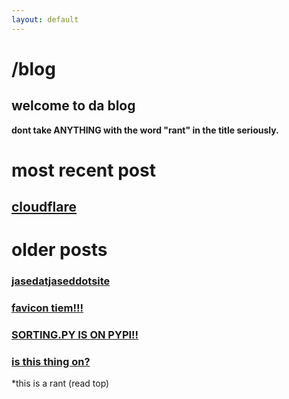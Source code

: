 ```yaml
---
layout: default
---
```


# /blog

## welcome to da blog

**dont take ANYTHING with the word "rant" in the title seriously.**

# most recent post

## [cloudflare](http://jased.xyz/blog/cloudflare)

# older posts 

### [jasedatjaseddotsite](https://jased.xyz/blog/jasedatjaseddotsite)

### [favicon tiem!!!](http://jased.xyz/blog/favicon-tiem)

### [SORTING.PY IS ON PYPI!!](http://jased.xyz/blog/sorting-py-is-on-pypi)

### [is this thing on?](http://jased.xyz/blog/is-this-thing-on)

*this is a rant (read top)

